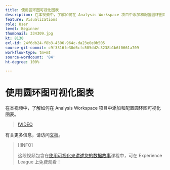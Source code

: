 ```yaml
---
title: 使用圆环图可视化图表
description: 在本视频中，了解如何在 Analysis Workspace 项目中添加和配置圆环图可视化图表。
feature: Visualizations
role: User
level: Beginner
thumbnail: 334309.jpg
kt: 8130
exl-id: 24f6db24-f8b3-4506-964c-da23e0e0b505
source-git-commit: c9f3316fe30d6cfc505dd2c3238b1b6f0661a709
workflow-type: tm+mt
source-wordcount: '84'
ht-degree: 100%

---
```


# 使用圆环图可视化图表

在本视频中，了解如何在 Analysis Workspace 项目中添加和配置圆环图可视化图表。

>[!VIDEO](https://video.tv.adobe.com/v/334309/?quality=12&learn=on)

有关更多信息，请访问[文档](https://experienceleague.adobe.com/docs/analytics/analyze/analysis-workspace/visualizations/donut.html?lang=zh-Hans)。

>[!INFO]
>
> 这段视频包含在[使用可视化来讲述您的数据故事](https://experienceleague.adobe.com/?recommended=Analytics-U-1-2021.1.visualizations)课程中，可在 Experience League 上免费观看！
